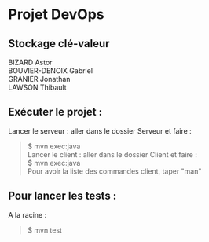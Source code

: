 Projet DevOps
=============

## Stockage clé-valeur ##

BIZARD Astor  
BOUVIER-DENOIX Gabriel  
GRANIER Jonathan  
LAWSON Thibault  

 
Exécuter le projet :
---------------------------  

Lancer le serveur : aller dans le dossier Serveur et faire :  
> $ mvn exec:java  
Lancer le client  : aller dans le dossier Client et faire :  
> $ mvn exec:java  
Pour avoir la liste des commandes client, taper "man"


Pour lancer les tests :
---------------------------  

A la racine :
> $ mvn test
